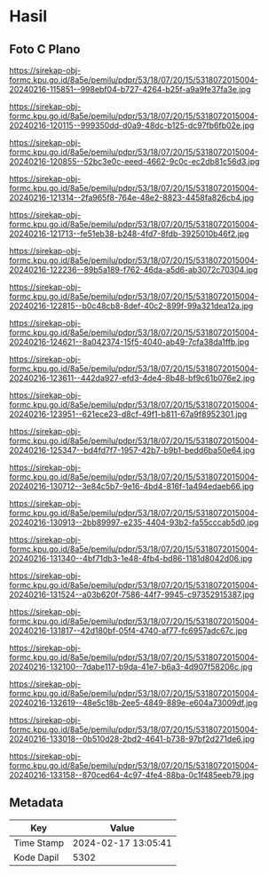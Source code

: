 # Hasil

## Foto C Plano

https://sirekap-obj-formc.kpu.go.id/8a5e/pemilu/pdpr/53/18/07/20/15/5318072015004-20240216-115851--998ebf04-b727-4264-b25f-a9a9fe37fa3e.jpg

https://sirekap-obj-formc.kpu.go.id/8a5e/pemilu/pdpr/53/18/07/20/15/5318072015004-20240216-120115--999350dd-d0a9-48dc-b125-dc97fb6fb02e.jpg

https://sirekap-obj-formc.kpu.go.id/8a5e/pemilu/pdpr/53/18/07/20/15/5318072015004-20240216-120855--52bc3e0c-eeed-4662-9c0c-ec2db81c56d3.jpg

https://sirekap-obj-formc.kpu.go.id/8a5e/pemilu/pdpr/53/18/07/20/15/5318072015004-20240216-121314--2fa965f8-764e-48e2-8823-4458fa826cb4.jpg

https://sirekap-obj-formc.kpu.go.id/8a5e/pemilu/pdpr/53/18/07/20/15/5318072015004-20240216-121713--fe51eb38-b248-4fd7-8fdb-3925010b46f2.jpg

https://sirekap-obj-formc.kpu.go.id/8a5e/pemilu/pdpr/53/18/07/20/15/5318072015004-20240216-122236--89b5a189-f762-46da-a5d6-ab3072c70304.jpg

https://sirekap-obj-formc.kpu.go.id/8a5e/pemilu/pdpr/53/18/07/20/15/5318072015004-20240216-122815--b0c48cb8-8def-40c2-899f-99a321dea12a.jpg

https://sirekap-obj-formc.kpu.go.id/8a5e/pemilu/pdpr/53/18/07/20/15/5318072015004-20240216-124621--8a042374-15f5-4040-ab49-7cfa38da1ffb.jpg

https://sirekap-obj-formc.kpu.go.id/8a5e/pemilu/pdpr/53/18/07/20/15/5318072015004-20240216-123611--442da927-efd3-4de4-8b48-bf9c61b076e2.jpg

https://sirekap-obj-formc.kpu.go.id/8a5e/pemilu/pdpr/53/18/07/20/15/5318072015004-20240216-123951--621ece23-d8cf-49f1-b811-67a9f8952301.jpg

https://sirekap-obj-formc.kpu.go.id/8a5e/pemilu/pdpr/53/18/07/20/15/5318072015004-20240216-125347--bd4fd7f7-1957-42b7-b9b1-bedd6ba50e64.jpg

https://sirekap-obj-formc.kpu.go.id/8a5e/pemilu/pdpr/53/18/07/20/15/5318072015004-20240216-130712--3e84c5b7-9e16-4bd4-816f-1a494edaeb66.jpg

https://sirekap-obj-formc.kpu.go.id/8a5e/pemilu/pdpr/53/18/07/20/15/5318072015004-20240216-130913--2bb89997-e235-4404-93b2-fa55cccab5d0.jpg

https://sirekap-obj-formc.kpu.go.id/8a5e/pemilu/pdpr/53/18/07/20/15/5318072015004-20240216-131340--4bf71db3-1e48-4fb4-bd86-1181d8042d06.jpg

https://sirekap-obj-formc.kpu.go.id/8a5e/pemilu/pdpr/53/18/07/20/15/5318072015004-20240216-131524--a03b620f-7586-44f7-9945-c97352915387.jpg

https://sirekap-obj-formc.kpu.go.id/8a5e/pemilu/pdpr/53/18/07/20/15/5318072015004-20240216-131817--42d180bf-05f4-4740-af77-fc6957adc67c.jpg

https://sirekap-obj-formc.kpu.go.id/8a5e/pemilu/pdpr/53/18/07/20/15/5318072015004-20240216-132100--7dabe117-b9da-41e7-b6a3-4d907f58206c.jpg

https://sirekap-obj-formc.kpu.go.id/8a5e/pemilu/pdpr/53/18/07/20/15/5318072015004-20240216-132619--48e5c18b-2ee5-4849-889e-e604a73009df.jpg

https://sirekap-obj-formc.kpu.go.id/8a5e/pemilu/pdpr/53/18/07/20/15/5318072015004-20240216-133018--0b510d28-2bd2-4641-b738-97bf2d271de6.jpg

https://sirekap-obj-formc.kpu.go.id/8a5e/pemilu/pdpr/53/18/07/20/15/5318072015004-20240216-133158--870ced64-4c97-4fe4-88ba-0c1f485eeb79.jpg


## Metadata

| Key        | Value               |
| ---------- | ------------------- |
| Time Stamp | 2024-02-17 13:05:41 |
| Kode Dapil | 5302                |



